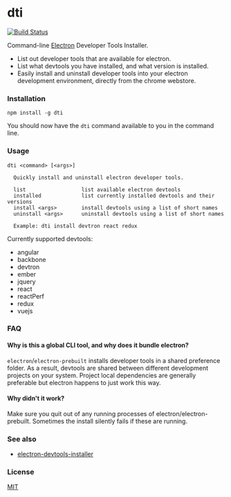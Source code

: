 # dti

[![Build Status](https://travis-ci.org/hypermodules/dti.svg?branch=master)](https://travis-ci.org/hypermodules/dti)

Command-line [Electron](https://github.com/electron/electron) Developer Tools Installer.

- List out developer tools that are available for electron.
- List what devtools you have installed, and what version is installed.
- Easily install and uninstall developer tools into your electron development environment, directly from the chrome webstore.

### Installation

```
npm install -g dti
```

You should now have the `dti` command available to you in the command line.

### Usage

```
dti <command> [<args>]

  Quickly install and uninstall electron developer tools.

  list                  list available electron devtools
  installed             list currently installed devtools and their versions
  install <args>        install devtools using a list of short names
  uninstall <args>      uninstall devtools using a list of short names

  Example: dti install devtron react redux
```

Currently supported devtools:

- angular
- backbone
- devtron
- ember
- jquery
- react
- reactPerf
- redux
- vuejs

### FAQ

#### Why is this a global CLI tool, and why does it bundle electron?

`electron`/`electron-prebuilt` installs developer tools in a shared preference folder.  As a result, devtools are shared between different development projects on your system.  Project local dependencies are generally preferable but electron happens to just work this way.

#### Why didn't it work?

Make sure you quit out of any running processes of electron/electron-prebuilt.  Sometimes the install silently fails if these are running.  

### See also

- [electron-devtools-installer](https://www.npmjs.com/package/electron-devtools-installer)

### License

[MIT](LICENSE)
